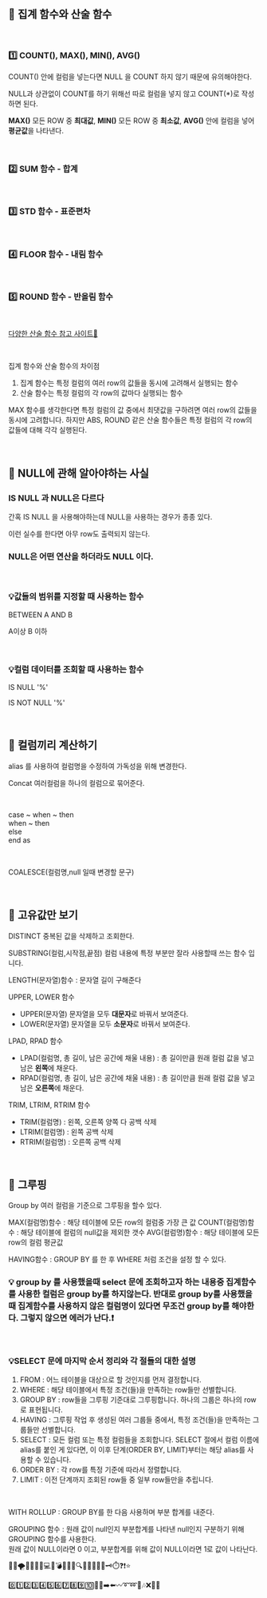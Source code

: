 ## 📌 집계 함수와 산술 함수

</br>

### 1️⃣ COUNT(), MAX(), MIN(), AVG()

COUNT() 안에 컬럼을 넣는다면 NULL 을 COUNT 하지 않기 때문에 유의해야한다.

NULL과 상관없이 COUNT를 하기 위해선 따로 컬럼을 넣지 않고 COUNT(*)로 작성 하면 된다.



**MAX()** 모든 ROW 중 **최대값**, **MIN()** 모든 ROW 중 **최소값**, **AVG()** 안에 컬럼을 넣어 **평균값**을 나타낸다.

</br>

### 2️⃣ SUM 함수 - 합계



</br>

### 3️⃣ STD 함수 - 표준편차



</br>

### 4️⃣ FLOOR 함수 - 내림 함수



</br>

### 5️⃣ ROUND 함수 - 반올림 함수



</br>

[다양한 산술 함수 참고 사이트🔎](https://dev.mysql.com/doc/refman/8.0/en/mathematical-functions.html)

</br>

집계 함수와 산술 함수의 차이점

1. 집계 함수는 특정 컬럼의 여러 row의 값들을 동시에 고려해서 실행되는 함수
2. 산술 함수는 특정 컬럼의 각 row의 값마다 실행되는 함수

MAX 함수를 생각한다면 특정 컬럼의 값 중에서 최댓값을 구하려면 여러 row의 값들을 동시에 고려합니다. 하지만 ABS, ROUND 같은 산술 함수들은 특정 컬럼의 각 row의 값들에 대해 각각 실행된다.

</br>

## 📌 NULL에 관해 알아야하는 사실



### IS NULL 과 NULL은 다르다

간혹 IS NULL 을 사용해야하는데 NULL을 사용하는 경우가 종종 있다.

이런 실수를 한다면 아무 row도 출력되지 않는다.



### NULL은 어떤 연산을 하더라도 NULL 이다.

</br>

### 💡값들의 범위를 지정할 때 사용하는 함수

BETWEEN A AND B

A이상 B 이하

</br>

### 💡컬럼 데이터를 조회할 때 사용하는 함수

IS NULL '%'

IS NOT NULL '%'

</br>

## 📌 컬럼끼리 계산하기

alias 를 사용하여 컬럼명을 수정하여 가독성을 위해 변경한다.

Concat 여러컬럼을 하나의 컬럼으로 묶어준다.

</br>

case ~ when ~ then<br>            when ~ then<br>            else<br>end as

</br>

COALESCE(컬럼명,null 일때 변경할 문구)







</br>

## 📌 고유값만 보기

DISTINCT 중복된 값을 삭제하고 조회한다.

SUBSTRING(컬럼,시작점,끝점) 컬럼 내용에 특정 부분만 잘라 사용할때 쓰는 함수 입니다.

LENGTH(문자열)함수 : 문자열 길이 구해준다

UPPER, LOWER 함수

- UPPER(문자열) 문자열을 모두 **대문자**로 바꿔서 보여준다.
- LOWER(문자열) 문자열을 모두 **소문자**로 바꿔서 보여준다.

LPAD, RPAD 함수

- LPAD(컬럼명, 총 길이, 남은 공간에 채울 내용) : 총 길이만큼 원래 컬럼 값을 넣고 남은 **왼쪽**에 채운다.
- RPAD(컬럼명, 총 길이, 남은 공간에 채울 내용) : 총 길이만큼 원래 컬럼 값을 넣고 남은 **오른쪽**에 채운다.

TRIM, LTRIM, RTRIM 함수

- TRIM(컬럼명) : 왼쪽, 오른쪽 양쪽 다 공백 삭제
- LTRIM(컬럼명) : 왼쪽 공백 삭제
- RTRIM(컬럼명) : 오른쪽 공백 삭제

</br>

## 📌 그루핑

Group by 여러 컬럼을 기준으로 그루핑을 할수 있다.

MAX(컬럼명)함수 : 해당 테이블에 모든 row의 컬럼중 가장 큰 값
COUNT(컬럼명)함수 : 해당 테이블에 컬럼의 null값을 제외한 갯수
AVG(컬럼명)함수 : 해당 테이블에 모든 row의 컬럼 평균값

HAVING함수 : GROUP BY 를 한 후 WHERE 처럼 조건을 설정 할 수 있다.

### 💡 group by 를 사용했을때 select 문에 조회하고자 하는 내용중 집계함수를 사용한 컬럼은 group by를 하지않는다. 반대로 group by를 사용했을때 집계함수를 사용하지 않은 컬럼명이 있다면 무조건 group by를 해야한다. 그렇지 않으면 에러가 난다.❗

</br>

### 💡SELECT 문에 마지막 순서 정리와 각 절들의 대한 설명

1. FROM : 어느 테이블을 대상으로 할 것인지를 먼저 결정합니다. 
2. WHERE : 해당 테이블에서 특정 조건(들)을 만족하는 row들만 선별합니다. 
3. GROUP BY : row들을 그루핑 기준대로 그루핑합니다. 하나의 그룹은 하나의 row로 표현됩니다.
4. HAVING : 그루핑 작업 후 생성된 여러 그룹들 중에서, 특정 조건(들)을 만족하는 그룹들만 선별합니다. 
5. SELECT : 모든 컬럼 또는 특정 컬럼들을 조회합니다. SELECT 절에서 컬럼 이름에 alias를 붙인 게 있다면, 이 이후 단계(ORDER BY, LIMIT)부터는 해당 alias를 사용할 수 있습니다.
6. ORDER BY : 각 row를 특정 기준에 따라서 정렬합니다. 
7. LIMIT : 이전 단계까지 조회된 row들 중 일부 row들만을 추립니다. 

</br>

WITH ROLLUP : GROUP BY를 한 다음 사용하며 부분 합계를 내준다.

GROUPING 함수 : 원래 값이 null인지 부분합계를 나타낸 null인지 구분하기 위해 GROUPING 함수를 사용한다.<br>                                      원래 값이 NULL이라면 0 이고, 부분합계를 위해 값이 NULL이라면 1로 값이 나타난다.



🌵🔥🌪️🌹🌻🍀🌱💻💡💣💊🎈🧷🔍🔎📌📍🎁🔑🗝️⏱️❓❗⭐

0️⃣1️⃣2️⃣3️⃣4️⃣5️⃣6️⃣7️⃣8️⃣9️⃣🔟🔼🔽➡️⬅️〰️➰➿🎵🎶❌🚫💢






